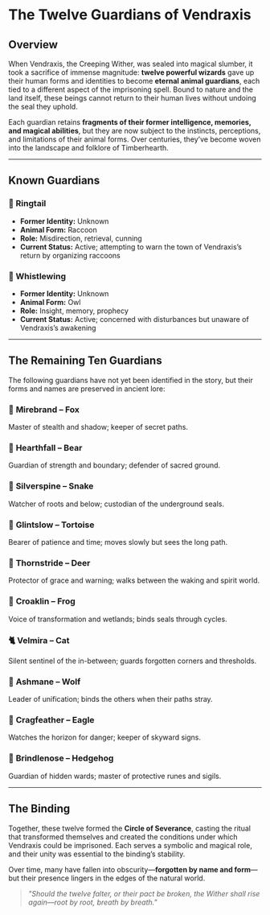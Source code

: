 # The Twelve Guardians of Vendraxis

## Overview
When Vendraxis, the Creeping Wither, was sealed into magical slumber, it took a sacrifice of immense magnitude: **twelve powerful wizards** gave up their human forms and identities to become **eternal animal guardians**, each tied to a different aspect of the imprisoning spell. Bound to nature and the land itself, these beings cannot return to their human lives without undoing the seal they uphold.

Each guardian retains **fragments of their former intelligence, memories, and magical abilities**, but they are now subject to the instincts, perceptions, and limitations of their animal forms. Over centuries, they’ve become woven into the landscape and folklore of Timberhearth.

---

## Known Guardians

### 🦝 Ringtail  
- **Former Identity:** Unknown  
- **Animal Form:** Raccoon  
- **Role:** Misdirection, retrieval, cunning  
- **Current Status:** Active; attempting to warn the town of Vendraxis’s return by organizing raccoons

### 🦉 Whistlewing  
- **Former Identity:** Unknown  
- **Animal Form:** Owl  
- **Role:** Insight, memory, prophecy  
- **Current Status:** Active; concerned with disturbances but unaware of Vendraxis’s awakening

---

## The Remaining Ten Guardians
The following guardians have not yet been identified in the story, but their forms and names are preserved in ancient lore:

### 🦊 **Mirebrand** – Fox  
Master of stealth and shadow; keeper of secret paths.

### 🐻 **Hearthfall** – Bear  
Guardian of strength and boundary; defender of sacred ground.

### 🐍 **Silverspine** – Snake  
Watcher of roots and below; custodian of the underground seals.

### 🐢 **Glintslow** – Tortoise  
Bearer of patience and time; moves slowly but sees the long path.

### 🦌 **Thornstride** – Deer  
Protector of grace and warning; walks between the waking and spirit world.

### 🐸 **Croaklin** – Frog  
Voice of transformation and wetlands; binds seals through cycles.

### 🐈 **Velmira** – Cat  
Silent sentinel of the in-between; guards forgotten corners and thresholds.

### 🐺 **Ashmane** – Wolf  
Leader of unification; binds the others when their paths stray.

### 🦅 **Cragfeather** – Eagle  
Watches the horizon for danger; keeper of skyward signs.

### 🦔 **Brindlenose** – Hedgehog  
Guardian of hidden wards; master of protective runes and sigils.

---

## The Binding
Together, these twelve formed the **Circle of Severance**, casting the ritual that transformed themselves and created the conditions under which Vendraxis could be imprisoned. Each serves a symbolic and magical role, and their unity was essential to the binding’s stability.

Over time, many have fallen into obscurity—**forgotten by name and form**—but their presence lingers in the edges of the natural world.

> *"Should the twelve falter, or their pact be broken, the Wither shall rise again—root by root, breath by breath."*

